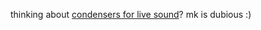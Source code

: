 

thinking about [condensers for live sound](https://www.sounddesignlive.com/condenser-microphones-for-live-sound/)? mk is dubious :)
